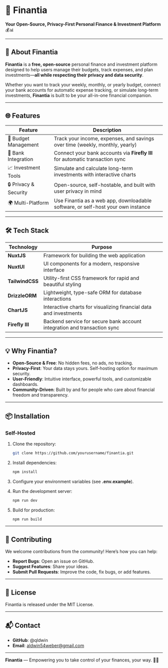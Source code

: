 # 🌟 Finantia

**Your Open-Source, Privacy-First Personal Finance & Investment Platform** 💰📊

---

## 🚀 About Finantia

**Finantia** is a **free, open-source** personal finance and investment platform designed to help users manage their budgets, track expenses, and plan investments—**all while respecting their privacy and data security**.

Whether you want to track your weekly, monthly, or yearly budget, connect your bank accounts for automatic expense tracking, or simulate long-term investments, **Finantia** is built to be your all-in-one financial companion.

---

## 🌐 Features

| Feature                | Description                                                                 |
|------------------------|-----------------------------------------------------------------------------|
| 📅 Budget Management    | Track your income, expenses, and savings over time (weekly, monthly, yearly) |
| 🏦 Bank Integration      | Connect your bank accounts via **Firefly III** for automatic transaction sync |
| 📈 Investment Tools     | Simulate and calculate long-term investments with interactive charts       |
| 🔒 Privacy & Security   | Open-source, self-hostable, and built with user privacy in mind              |
| 🌍 Multi-Platform       | Use Finantia as a web app, downloadable software, or self-host your own instance |

---

## 🛠 Tech Stack

| Technology      | Purpose                                                                 |
|-----------------|-------------------------------------------------------------------------|
| **NuxtJS**      | Framework for building the web application                             |
| **NuxtUI**      | UI components for a modern, responsive interface                       |
| **TailwindCSS** | Utility-first CSS framework for rapid and beautiful styling             |
| **DrizzleORM**  | Lightweight, type-safe ORM for database interactions                     |
| **ChartJS**     | Interactive charts for visualizing financial data and investments       |
| **Firefly III** | Backend service for secure bank account integration and transaction sync |

---

## 💡 Why Finantia?

- **Open-Source & Free**: No hidden fees, no ads, no tracking.
- **Privacy-First**: Your data stays yours. Self-hosting option for maximum security.
- **User-Friendly**: Intuitive interface, powerful tools, and customizable dashboards.
- **Community-Driven**: Built by and for people who care about financial freedom and transparency.

---

## 📦 Installation

### Self-Hosted
1. Clone the repository:
   ```bash
   git clone https://github.com/yourusername/finantia.git

2. Install dependencies:
   ```bash
   npm install

3. Configure your environment variables (see **.env.example**).

4. Run the development server:
   ```bash
   npm run dev

5. Build for production:
   ```bash
   npm run build

---

## 🤝 Contributing

We welcome contributions from the community! Here’s how you can help:

- **Report Bugs**: Open an issue on GitHub.
- **Suggest Features**: Share your ideas.
- **Submit Pull Requests**: Improve the code, fix bugs, or add features.

---

## 📜 License

Finantia is released under the MIT License.

---

## 📬 Contact

- **GitHub**: @qldwin
- **Email**: aldwin54weber@gmail.com

---

**Finantia** — Empowering you to take control of your finances, your way. 💪💸


